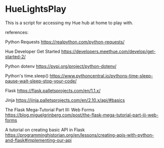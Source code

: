 # HueLightsPlay

This is a script for accessing my Hue hub at home to play with.

references:

Python Requests
https://realpython.com/python-requests/

Hue Developer Get Started
https://developers.meethue.com/develop/get-started-2/

Python dotenv
https://pypi.org/project/python-dotenv/

Python's time.sleep()
https://www.pythoncentral.io/pythons-time-sleep-pause-wait-sleep-stop-your-code/

Flask
https://flask.palletsprojects.com/en/1.1.x/

Jinja
https://jinja.palletsprojects.com/en/2.10.x/api/#basics

The Flask Mega-Tutorial Part III: Web Forms
https://blog.miguelgrinberg.com/post/the-flask-mega-tutorial-part-iii-web-forms

A tutorial on creating basic API in Flask
https://programminghistorian.org/en/lessons/creating-apis-with-python-and-flask#implementing-our-api
